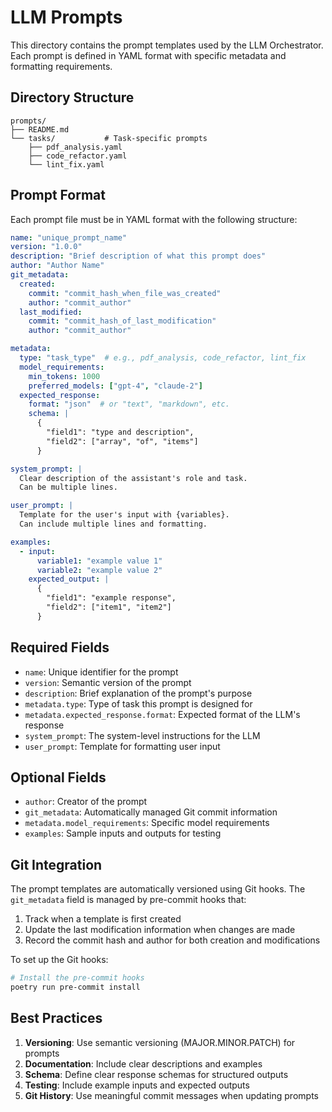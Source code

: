 # LLM Prompts

This directory contains the prompt templates used by the LLM Orchestrator. Each prompt is defined in YAML format with specific metadata and formatting requirements.

## Directory Structure

```
prompts/
├── README.md
└── tasks/           # Task-specific prompts
    ├── pdf_analysis.yaml
    ├── code_refactor.yaml
    └── lint_fix.yaml
```

## Prompt Format

Each prompt file must be in YAML format with the following structure:

```yaml
name: "unique_prompt_name"
version: "1.0.0"
description: "Brief description of what this prompt does"
author: "Author Name"
git_metadata:
  created:
    commit: "commit_hash_when_file_was_created"
    author: "commit_author"
  last_modified:
    commit: "commit_hash_of_last_modification"
    author: "commit_author"

metadata:
  type: "task_type"  # e.g., pdf_analysis, code_refactor, lint_fix
  model_requirements:
    min_tokens: 1000
    preferred_models: ["gpt-4", "claude-2"]
  expected_response:
    format: "json"  # or "text", "markdown", etc.
    schema: |
      {
        "field1": "type and description",
        "field2": ["array", "of", "items"]
      }

system_prompt: |
  Clear description of the assistant's role and task.
  Can be multiple lines.

user_prompt: |
  Template for the user's input with {variables}.
  Can include multiple lines and formatting.

examples:
  - input:
      variable1: "example value 1"
      variable2: "example value 2"
    expected_output: |
      {
        "field1": "example response",
        "field2": ["item1", "item2"]
      }
```

## Required Fields

- `name`: Unique identifier for the prompt
- `version`: Semantic version of the prompt
- `description`: Brief explanation of the prompt's purpose
- `metadata.type`: Type of task this prompt is designed for
- `metadata.expected_response.format`: Expected format of the LLM's response
- `system_prompt`: The system-level instructions for the LLM
- `user_prompt`: Template for formatting user input

## Optional Fields

- `author`: Creator of the prompt
- `git_metadata`: Automatically managed Git commit information
- `metadata.model_requirements`: Specific model requirements
- `examples`: Sample inputs and outputs for testing

## Git Integration

The prompt templates are automatically versioned using Git hooks. The `git_metadata` field is managed by pre-commit hooks that:
1. Track when a template is first created
2. Update the last modification information when changes are made
3. Record the commit hash and author for both creation and modifications

To set up the Git hooks:

```bash
# Install the pre-commit hooks
poetry run pre-commit install
```

## Best Practices

1. **Versioning**: Use semantic versioning (MAJOR.MINOR.PATCH) for prompts
2. **Documentation**: Include clear descriptions and examples
3. **Schema**: Define clear response schemas for structured outputs
4. **Testing**: Include example inputs and expected outputs
5. **Git History**: Use meaningful commit messages when updating prompts 